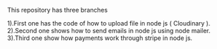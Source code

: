 This repository has three branches

1).First one has the code of how to upload file in node js ( Cloudinary ).
2).Second one shows how to send emails in node js using node mailer.
3).Third one show how payments work through stripe in node js.
